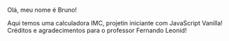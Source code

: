Olá, meu nome é Bruno!

Aqui temos uma calculadora IMC, projetin iniciante com JavaScript Vanilla! 
Créditos e agradecimentos para o professor Fernando Leonid!